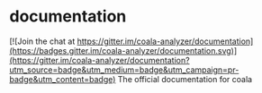# documentation

[![Join the chat at https://gitter.im/coala-analyzer/documentation](https://badges.gitter.im/coala-analyzer/documentation.svg)](https://gitter.im/coala-analyzer/documentation?utm_source=badge&utm_medium=badge&utm_campaign=pr-badge&utm_content=badge)
The official documentation for coala
